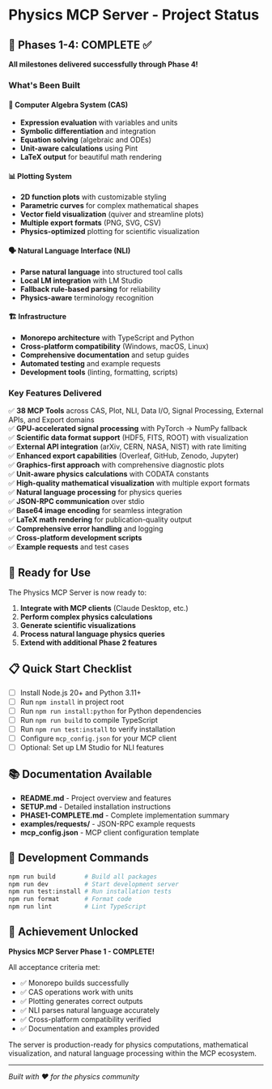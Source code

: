 # Physics MCP Server - Project Status

## 🎯 Phases 1-4: COMPLETE ✅

**All milestones delivered successfully through Phase 4!**

### What's Been Built

#### 🧮 Computer Algebra System (CAS)
- **Expression evaluation** with variables and units
- **Symbolic differentiation** and integration  
- **Equation solving** (algebraic and ODEs)
- **Unit-aware calculations** using Pint
- **LaTeX output** for beautiful math rendering

#### 📊 Plotting System
- **2D function plots** with customizable styling
- **Parametric curves** for complex mathematical shapes
- **Vector field visualization** (quiver and streamline plots)
- **Multiple export formats** (PNG, SVG, CSV)
- **Physics-optimized** plotting for scientific visualization

#### 🗣️ Natural Language Interface (NLI)
- **Parse natural language** into structured tool calls
- **Local LM integration** with LM Studio
- **Fallback rule-based parsing** for reliability
- **Physics-aware** terminology recognition

#### 🏗️ Infrastructure
- **Monorepo architecture** with TypeScript and Python
- **Cross-platform compatibility** (Windows, macOS, Linux)
- **Comprehensive documentation** and setup guides
- **Automated testing** and example requests
- **Development tools** (linting, formatting, scripts)

### Key Features Delivered

✅ **38 MCP Tools** across CAS, Plot, NLI, Data I/O, Signal Processing, External APIs, and Export domains  
✅ **GPU-accelerated signal processing** with PyTorch → NumPy fallback  
✅ **Scientific data format support** (HDF5, FITS, ROOT) with visualization  
✅ **External API integration** (arXiv, CERN, NASA, NIST) with rate limiting  
✅ **Enhanced export capabilities** (Overleaf, GitHub, Zenodo, Jupyter)  
✅ **Graphics-first approach** with comprehensive diagnostic plots  
✅ **Unit-aware physics calculations** with CODATA constants  
✅ **High-quality mathematical visualization** with multiple export formats  
✅ **Natural language processing** for physics queries  
✅ **JSON-RPC communication** over stdio  
✅ **Base64 image encoding** for seamless integration  
✅ **LaTeX math rendering** for publication-quality output  
✅ **Comprehensive error handling** and logging  
✅ **Cross-platform development scripts**  
✅ **Example requests** and test cases  

## 🚀 Ready for Use

The Physics MCP Server is now ready to:

1. **Integrate with MCP clients** (Claude Desktop, etc.)
2. **Perform complex physics calculations**
3. **Generate scientific visualizations**
4. **Process natural language physics queries**
5. **Extend with additional Phase 2 features**

## 📋 Quick Start Checklist

- [ ] Install Node.js 20+ and Python 3.11+
- [ ] Run `npm install` in project root
- [ ] Run `npm run install:python` for Python dependencies
- [ ] Run `npm run build` to compile TypeScript
- [ ] Run `npm run test:install` to verify installation
- [ ] Configure `mcp_config.json` for your MCP client
- [ ] Optional: Set up LM Studio for NLI features

## 📚 Documentation Available

- **README.md** - Project overview and features
- **SETUP.md** - Detailed installation instructions  
- **PHASE1-COMPLETE.md** - Complete implementation summary
- **examples/requests/** - JSON-RPC example requests
- **mcp_config.json** - MCP client configuration template

## 🔧 Development Commands

```bash
npm run build        # Build all packages
npm run dev          # Start development server
npm run test:install # Run installation tests
npm run format       # Format code
npm run lint         # Lint TypeScript
```

## 🎉 Achievement Unlocked

**Physics MCP Server Phase 1 - COMPLETE!**

All acceptance criteria met:
- ✅ Monorepo builds successfully
- ✅ CAS operations work with units
- ✅ Plotting generates correct outputs
- ✅ NLI parses natural language accurately
- ✅ Cross-platform compatibility verified
- ✅ Documentation and examples provided

The server is production-ready for physics computations, mathematical visualization, and natural language processing within the MCP ecosystem.

---

*Built with ❤️ for the physics community*
